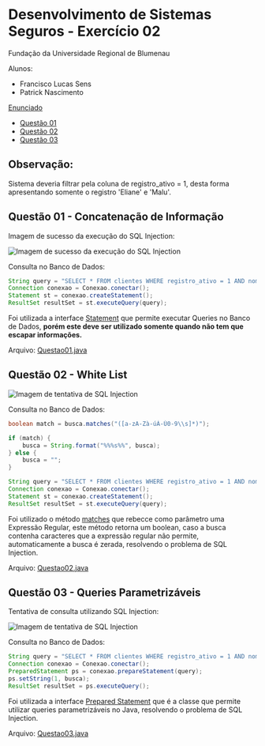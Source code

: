 # Desenvolvimento de Sistemas Seguros - Exercício 02

Fundação da Universidade Regional de Blumenau

Alunos: 
* Francisco Lucas Sens
* Patrick Nascimento


[Enunciado](assets/L02-SQLInjection.pdf)

* [Questão 01](#questão-01---concatenação-de-informação)
* [Questão 02](#questão-02---white-list)
* [Questão 03](#questão-03---queries-parametrizáveis)

## Observação: 
Sistema deveria filtrar pela coluna de registro_ativo = 1, desta forma apresentando somente o registro 'Eliane' e 'Malu'.

## Questão 01 - Concatenação de Informação

Imagem de sucesso da execução do SQL Injection: 

![Imagem de sucesso da execução do SQL Injection](assets/imagens/questão01/sql&#32;injection&#32;sucesso.png)

Consulta no Banco de Dados:

```java
String query = "SELECT * FROM clientes WHERE registro_ativo = 1 AND nome LIKE '" + busca + "'";
Connection conexao = Conexao.conectar();
Statement st = conexao.createStatement();
ResultSet resultSet = st.executeQuery(query);
```
Foi utilizada a interface [Statement](https://docs.oracle.com/javase/8/docs/api/java/sql/Statement.html) que permite executar Queries no Banco de Dados, **porém este deve ser utilizado somente quando não tem que escapar informações.**

Arquivo: [Questao01.java](/src/dao/ClienteDAOQuestao01.java)


## Questão 02 - White List
![Imagem de tentativa de SQL Injection](assets/imagens/questão02/Falha&#32;de&#32;SQL&#32;Injection.png)

Consulta no Banco de Dados:

```java
boolean match = busca.matches("([a-zA-Zà-úÀ-Ú0-9\\s]*)");

if (match) {
    busca = String.format("%%%s%%", busca);
} else {
    busca = "";
}

String query = "SELECT * FROM clientes WHERE registro_ativo = 1 AND nome LIKE '" + busca + "'";
Connection conexao = Conexao.conectar();
Statement st = conexao.createStatement();
ResultSet resultSet = st.executeQuery(query); 
```

Foi utilizado o método [matches](https://docs.oracle.com/javase/8/docs/api/java/lang/String.html#matches-java.lang.String-) que rebecce como parâmetro uma Expressão Regular, este método retorna um boolean, caso a busca contenha caracteres que a expressão regular não permite, automaticamente a busca é zerada, resolvendo o problema de SQL Injection.

Arquivo: [Questao02.java](/src/dao/ClienteDAOQuestao02.java)

## Questão 03 - Queries Parametrizáveis

Tentativa de consulta utilizando SQL Injection: 

![Imagem de tentativa de SQL Injection](assets/imagens/questão03/Falha&#32;de&#32;SQL&#32;Injection.png)

Consulta no Banco de Dados:

```java
String query = "SELECT * FROM clientes WHERE registro_ativo = 1 AND nome LIKE ?";
Connection conexao = Conexao.conectar();
PreparedStatement ps = conexao.prepareStatement(query);
ps.setString(1, busca);
ResultSet resultSet = ps.executeQuery();
```

Foi utilizada a interface [Prepared Statement](https://docs.oracle.com/javase/8/docs/api/java/sql/PreparedStatement.html) que é a classe que permite utilizar queries parametrizáveis no Java, resolvendo o problema de SQL Injection.

Arquivo: [Questao03.java](/src/dao/ClienteDAOQuestao03.java)